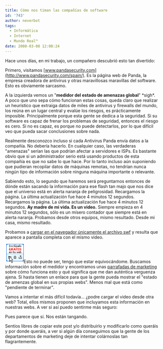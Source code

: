 ```yaml
---
title: Cómo nos timan las compañías de software
id: '743'
author: neverbot
tags:
  - Informática
  - Internet
  - Mundo Real™
date: 2008-03-08 12:08:24
---
```


Hace unos días, en mi trabajo, un compañero descubrió esto tan divertido:

Primero, visitamos [www.pandasecurity.com](http://www.pandasecurity.com/spain/). Es la página web de Panda, la empresa creadora de antivirus y otras maravillosas maravillas del software. Esto es obviamente sarcasmo.

A la izquierda vemos un "**medidor del estado de amenazas global**" \*sigh\*. A poco que uno sepa cómo funcionan estas cosas, queda claro que realizar un heurístico que extraiga datos de miles de antivirus y firewalls del mundo, los reúna en un lugar central y evalúe los riesgos, es prácticamente imposible. Principalmente porque esta gente se dedica a la seguridad. Si su software es capaz de frenar los problemas de seguridad, entonces el riesgo es cero. Si no es capaz, es porque no puede detectarlos, por lo que difícil veo que pueda sacar conclusiones sobre nada.

Realmente desconozco incluso si cada Antivirus Panda envía datos a la compañía. No debería hacerlo. En cualquier caso, las verdaderas "amenazas" serían las que podrían afectar a servidores e ISPs. Es bastante obvio que si un administrador serio está usando productos de esta compañía es que no sabe lo que hace. Por lo tanto incluso aún suponiendo que pudieran recopilar datos de máquinas remotas, no tendrían nunca ningún tipo de información sobre ninguna máquina importante o relevante.

Sabiendo esto, lo segundo que haremos será preguntarnos entonces de dónde están sacando la información para ese flash tan majo que nos dice que el universo está en alerta naranja de peligrosidad. Recargamos la página. La última actualización fue hace 4 minutos 12 segundos. Recargamos la página. La última actualización fue hace 4 minutos 12 segundos. **Ay madre de mi vida. Es un video.** Siempre empieza en 4 minutos 12 segundos, sólo es un mísero contador que siempre está en alerta naranja. Probamos desde otros equipos, mismo resultado. Desde mi casa, mismo resultado.

Probamos a [cargar en el navegador únicamente el archivo swf](http://www.pandasecurity.com/virus_info/flash/pandaThreatWatch_migracion.swf?idiom=1&dir=/img/enc/&dircfg=/virus_info/exports/alerta/&acercade=/spain/homeusers/security-info/gtw/) y resulta que aparece a pantalla completa con el mismo video.

![¡Inclúyelo gratis en tu web!](./como-nos-timan-las-companias-de-software/incluyelo_gratis.gif "¡Inclúyelo gratis en tu web!")Esto no puede ser, tengo que estar equivocándome. Buscamos información sobre el medidor y encontramos unas [parrafadas de marketing](http://www.pandasecurity.com/spain/homeusers/security-info/gtw/) sobre cómo funciona esto y qué significa que me dan auténtica verguenza ajena. Si hasta tienen un enlace para que la gente pueda mostrar el "estado de amenzas global en sus propias webs". Menos mal que está como "pendiente de terminar".

Vamos a intentar el más difícil todavía... ¿podre cargar el video desde otra web? Total, ellos mismos proponen que incluyamos esta información en nuestras webs. A ver si así puedo sentirme más seguro:

  

Pues parece que sí. Nos están tangando.

Sentíos libres de copiar este post y/o distribuirlo y modificarlo como queráis y por donde queráis, a ver si algún día conseguimos que la gente de los departamentos de marketing deje de intentar colárnoslas tan flagrantemente.